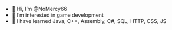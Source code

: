 - 👋 Hi, I’m @NoMercy66
- 👀 I’m interested in game development
- 🌱 I have learned Java, C++, Assembly, C#, SQL, HTTP, CSS, JS
<!---
NoMercy66/NoMercy66 is a ✨ special ✨ repository because its `README.md` (this file) appears on your GitHub profile.
You can click the Preview link to take a look at your changes.
- 💞️ I’m looking to collaborate on ...
- 📫 How to reach me...
--->
